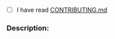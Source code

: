 - [ ] I have read [CONTRIBUTING.md](https://github.com/godly-devotion/FrontRow/blob/main/CONTRIBUTING.md)

### Description:

